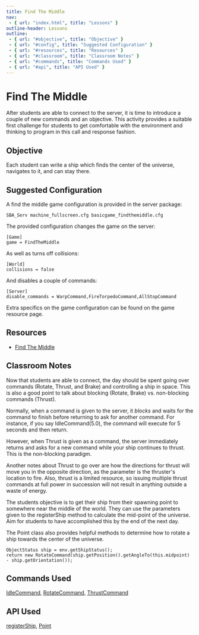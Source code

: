 ```yaml
---
title: Find The Middle
nav:
 - { url: "index.html", title: "Lessons" }
outline-header: Lessons
outline:
 - { url: "#objective", title: "Objective" }
 - { url: "#config", title: "Suggested Configuration" }
 - { url: "#resources", title: "Resources" }
 - { url: "#classroom", title: "Classroom Notes" }
 - { url: "#commands", title: "Commands Used" }
 - { url: "#api", title: "API Used" }
---
```


Find The Middle
===============
After students are able to connect to the server, it is time to introduce a couple of new commands and an objective. This activity provides a suitable first challenge for students to get comfortable with the environment and thinking to program in this call and response fashion. 

<a name="objective"></a>Objective
---------------------------------
Each student can write a ship which finds the center of the universe, navigates to it, and can stay there.

<a name="config"></a>Suggested Configuration
--------------------------------
A find the middle game configuration is provided in the server package:

    SBA_Serv machine_fullscreen.cfg basicgame_findthemiddle.cfg
 
The provided configuration changes the game on the server:

	[Game]
	game = FindTheMiddle
	
As well as turns off collisions:

	[World]
	collisions = false
	
And disables a couple of commands:

	[Server]
	disable_commands = WarpCommand,FireTorpedoCommand,AllStopCommand
	
Extra specifics on the game configuration can be found on the game resource page.
 
<a name="resources"></a>Resources
------------------------------

 * [Find The Middle](../games/findthemiddle.html)
 
<a name="classroom"></a>Classroom Notes
--------------------------------
Now that students are able to connect, the day should be spent going over commands (Rotate, Thrust, and Brake) and controlling a ship in space.  This is also a good point to talk about blocking (Rotate, Brake) vs. non-blocking commands (Thrust). 

Normally, when a command is given to the server, it *blocks* and waits for the command to finish before returning to ask for another command.  For instance, if you say IdleCommand(5.0), the command will execute for 5 seconds and then return.

However, when Thrust is given as a command, the server immediately returns and asks for a new command while your ship continues to thrust. This is the non-blocking paradigm.

Another notes about Thrust to go over are how the directions for thrust will move you in the opposite direction, as the parameter is the thruster's location to fire.  Also, thrust is a limited resource, so issuing multiple thrust commands at full power in succession will not result in anything outside a waste of energy.

The students objective is to get their ship from their spawning point to somewhere near the middle of the world.  They can use the parameters given to the registerShip method to calculate the mid-point of the universe.  Aim for students to have accomplished this by the end of the next day. 

The Point class also provides helpful methods to determine how to rotate a ship towards the center of the universe.

	ObjectStatus ship = env.getShipStatus();
	return new RotateCommand(ship.getPosition().getAngleTo(this.midpoint) - ship.getOrientation());

<a name="commands"></a>Commands Used
--------------------------------
[IdleCommand](http://mikeware.github.io/SpaceBattleArena/client/java_doc/ihs/apcs/spacebattle/commands/IdleCommand.html), [RotateCommand](http://mikeware.github.io/SpaceBattleArena/client/java_doc/ihs/apcs/spacebattle/commands/RotateCommand.html), [ThrustCommand](http://mikeware.github.io/SpaceBattleArena/client/java_doc/ihs/apcs/spacebattle/commands/ThrustCommand.html)

<a name="api"></a>API Used
-----------------------------
[registerShip](http://mikeware.github.io/SpaceBattleArena/client/java_doc/ihs/apcs/spacebattle/BasicSpaceship.html#registerShip(int,%20int,%20int)), [Point](http://mikeware.github.io/SpaceBattleArena/client/java_doc/ihs/apcs/spacebattle/Point.html)

